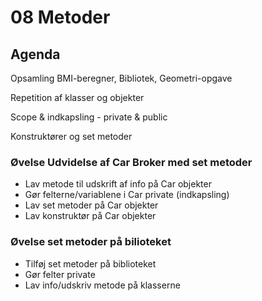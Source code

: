 # 08 Metoder

## Agenda
Opsamling BMI-beregner, Bibliotek, Geometri-opgave

Repetition af klasser og objekter

Scope & indkapsling - private & public

Konstruktører og set metoder

### Øvelse Udvidelse af Car Broker med set metoder

* Lav metode til udskrift af info på Car objekter
* Gør felterne/variablene i Car private (indkapsling)
* Lav set metoder på Car objekter
* Lav konstruktør på Car objekter

### Øvelse set metoder på bilioteket
* Tilføj set metoder på biblioteket
* Gør felter private
* Lav info/udskriv metode på klasserne
